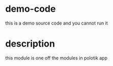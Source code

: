 # demo-code
this is a demo source code and you cannot run it
# description
this module is one off the modules in polotik app 
